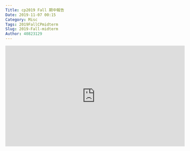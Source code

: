 ```yaml
---
Title: cp2019 Fall 期中報告
Date: 2019-11-07 00:15
Category: Misc
Tags: 2019FallCPmidterm
Slug: 2019-Fall-midterm
Author: 40823129
---
```

<iframe width="560" height="315" src="https://www.youtube.com/embed/YVSZI4izzy8" frameborder="0" allow="accelerometer; autoplay; encrypted-media; gyroscope; picture-in-picture" allowfullscreen></iframe>

